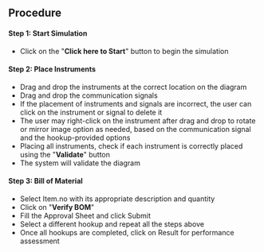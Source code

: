 ## Procedure

#### Step 1: Start Simulation
- Click on the "**Click here to Start**" button to begin the simulation

#### Step 2: Place Instruments
- Drag and drop the instruments at the correct location on the diagram
- Drag and drop the communication signals
- If the placement of instruments and signals are incorrect, the user can click on the instrument or signal to delete it
- The user may right-click on the instrument after drag and drop to rotate or mirror image option as needed, based on the communication signal and the hookup-provided options
- Placing all instruments, check if each instrument is correctly placed using the "**Validate**" button
- The system will validate the diagram

#### Step 3: Bill of Material
- Select Item.no with its appropriate description and quantity
- Click on "**Verify BOM**"
- Fill the Approval Sheet and click Submit
- Select a different hookup and repeat all the steps above
- Once all hookups are completed, click on Result for performance assessment 
